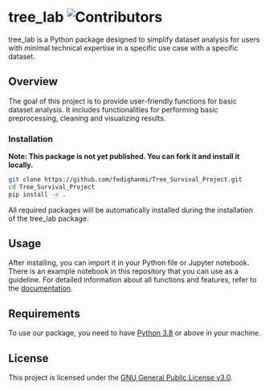 # tree_lab ![Contributors](https://img.shields.io/badge/Contributors-3-brightgreen)


tree_lab is a Python package designed to simplify dataset analysis for users with minimal technical expertise in a specific use case with a specific dataset.

## Overview

The goal of this project is to provide user-friendly functions for basic dataset analysis. It includes functionalities for performing basic preprocessing, cleaning and visualizing results.

### Installation

**Note: This package is not yet published. You can fork it and install it locally.**

```bash
git clone https://github.com/fedighanmi/Tree_Survival_Project.git
cd Tree_Survival_Project
pip install -e .
```
All required packages will be automatically installed during the installation of the tree_lab package.

## Usage

After installing, you can import it in your Python file or Jupyter notebook. There is an example notebook in this repository that you can use as a guideline. For detailed information about all functions and features, refer to the [documentation](https://fedighanmi.github.io/Tree_Survival_Project/).

## Requirements
To use our package, you need to have [Python 3.8](https://www.python.org/downloads/) or above in your machine.

## License

This project is licensed under the [GNU General Public License v3.0](LICENSE).
